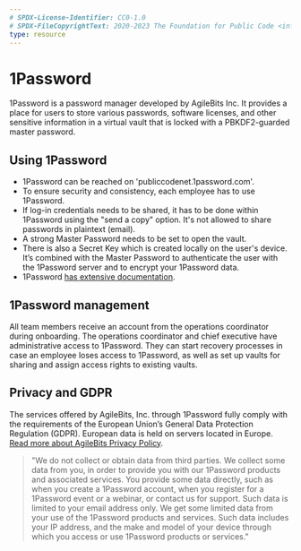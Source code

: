 ```yaml
---
# SPDX-License-Identifier: CC0-1.0
# SPDX-FileCopyrightText: 2020-2023 The Foundation for Public Code <info@publiccode.net>
type: resource
---
```


# 1Password

1Password is a password manager developed by AgileBits Inc.
It provides a place for users to store various passwords, software licenses, and other sensitive information in a virtual vault that is locked with a PBKDF2-guarded master password.

## Using 1Password

* 1Password can be reached on 'publiccodenet.1password.com'.
* To ensure security and consistency, each employee has to use 1Password.
* If log-in credentials needs to be shared, it has to be done within 1Password using the "send a copy" option. It's not allowed to share passwords in plaintext (email).
* A strong Master Password needs to be set to open the vault.
* There is also a Secret Key which is created locally on the user's device. It’s combined with the Master Password to authenticate the user with the 1Password server and to encrypt your 1Password data.
* 1Password [has extensive documentation](https://support.1password.com/).

## 1Password management

All team members receive an account from the operations coordinator during onboarding.
The operations coordinator and chief executive have administrative access to 1Password.
They can start recovery processes in case an employee loses access to 1Password, as well as set up vaults for sharing and assign access rights to existing vaults.

## Privacy and GDPR

The services offered by AgileBits, Inc. through 1Password fully comply with the requirements of the European Union’s General Data Protection Regulation (GDPR). European data is held on servers located in Europe. [Read more about AgileBits Privacy Policy](https://1password.com/legal/privacy/).

> "We do not collect or obtain data from third parties. We collect some data from you, in order to provide you with our 1Password products and associated services. You provide some data directly, such as when you create a 1Password account, when you register for a 1Password event or a webinar, or contact us for support. Such data is limited to your email address only. We get some limited data from your use of the 1Password products and services. Such data includes your IP address, and the make and model of your device through which you access or use 1Password products or services."
